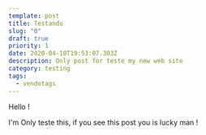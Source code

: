 ```yaml
---
template: post
title: Testando
slug: "0"
draft: true
priority: 1
date: 2020-04-10T19:53:07.303Z
description: Only post for teste my new web site
category: testing
tags:
  - vendotags
---
```

Hello !

I'm Only teste this, if you see this post you is lucky man !